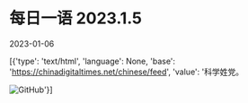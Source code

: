 # 每日一语 2023.1.5

2023-01-06

[{'type': 'text/html', 'language': None, 'base': 'https://chinadigitaltimes.net/chinese/feed', 'value': '科学姓党。

![GitHub](https://chinadigitaltimes.net/chinese/files/2023/01/1.5.jpg)'}]